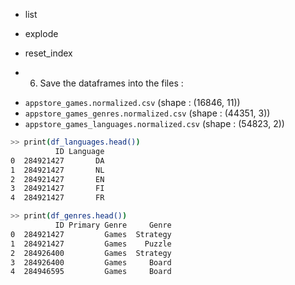 - list 
- explode
- reset_index

- 6) Save the dataframes into the files :
* `appstore_games.normalized.csv` (shape : (16846, 11))
* `appstore_games_genres.normalized.csv` (shape : (44351, 3))
* `appstore_games_languages.normalized.csv` (shape : (54823, 2))



```bash
>> print(df_languages.head())
          ID Language
0  284921427       DA
1  284921427       NL
2  284921427       EN
3  284921427       FI
4  284921427       FR
```

```bash
>> print(df_genres.head())
          ID Primary Genre     Genre
0  284921427         Games  Strategy
1  284921427         Games    Puzzle
2  284926400         Games  Strategy
3  284926400         Games     Board
4  284946595         Games     Board
```